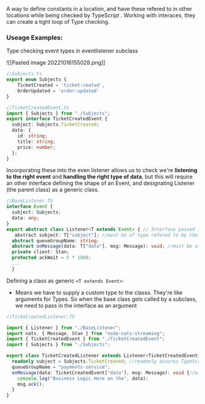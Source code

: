 A way to define constants in a location, and have these refered to in other locations while being checked by TypeScript . Working with interaces, they can create a tight loop of Type checking.

### Useage Examples:

Type checking event types in eventlistener subclass

![[Pasted image 20221016155028.png]]

```TypeScript 
//Subjects.ts
export enum Subjects {
    TicketCreated = 'ticket:ceated',
    OrderUpdated = 'order:updated'
}
```

```TypeScript
//TicketCreatedEvent.ts
import { Subjects } from "./Subjects";
export interface TicketCreatedEvent {
  subject: Subjects.TicketCreated;
  data: {
    id: string;
    title: string;
    price: number;
  };
}

```

Incorporating these into the even listener allows us to check we're **listening to the right event** and **handling the right type of data**, but this will require an other interface defining the shape of an Event, and designating Listener (the parent class) as a generic class.

```TypeScript
//BaseListener.TS
interface Event {
  subject: Subjects;
  data: any;
}
export abstract class Listener<T extends Event> { // Interface passed into calls like argument 
   abstract subject: T["subject"]; //must be of type refered to by the key 'subjects' in interface
  abstract queueGroupName: string;
  abstract onMessage(data: T["data"], msg: Message): void; //must be of typp refered to by key 'data' in interface
  private client: Stan;
  protected ackWait = 5 * 1000;
  ...
  }
```

Defining a class as generic `<T extends Event>`:
- Means we have to supply a custom type to the classs. They're like arguments for Types. So when the base class gets called by a subclass, we need to pass in the interface as an  argument

```TypeScript
//TickeCreatedListener.TS

import { Listener } from "./BaseListener";
import nats, { Message, Stan } from "node-nats-streaming";
import { TicketCreatedEvent } from "./TicketCreatedEvent";
import { Subjects } from "./Subjects";

export class TicketCreatedListener extends Listener<TicketCreatedEvent> {//TicketCreatedEvent shares interface properties with Event, so is valid 'argument' to the generic class declaration
  readonly subject = Subjects.TicketCreated; //readonly assures TypeScript this won't be rediefined later... like: 
  queueGroupName = "payments-service";
  onMessage(data: TicketCreatedEvent["data"], msg: Message): void {//will not check types for the TicketCreatedEvent interface 
    console.log("Business Logic Here on the", data);
    msg.ack();
  }
}
```
